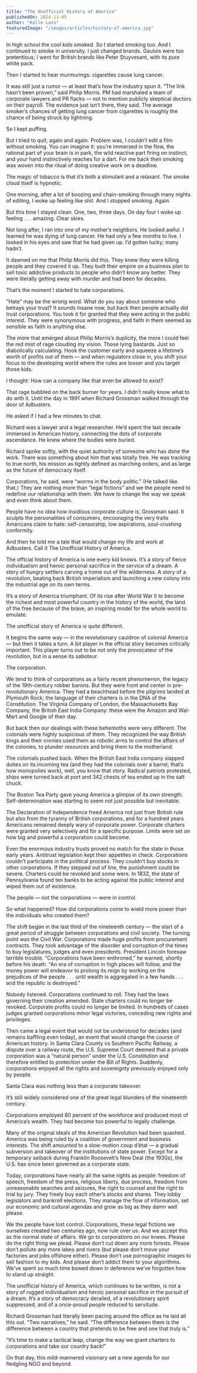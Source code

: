 ```yaml
---
title: "The Unofficial History of America"
publishedOn: 2024-11-05
author: "Kalle Lasn"
featuredImage: "/images/articles/history-of-america.jpg"
---
```


In high school the cool kids smoked. So I started smoking too. And I continued to smoke in university. I just changed brands. Gaulois were too pretentious; I went for British brands like Peter Stuyvesant, with its pure white pack.

Then I started to hear murmurings: cigarettes cause lung cancer.

It was still just a rumor — at least that’s how the industry spun it. “The link hasn’t been proven,” said Philip Morris. PM had marshaled a team of corporate lawyers and PR flacks — not to mention publicly skeptical doctors on their payroll. The evidence just isn’t there, they said. The average smoker’s chances of getting lung cancer from cigarettes is roughly the chance of being struck by lightning.

So I kept puffing.

But I tried to quit, again and again. Problem was, I couldn’t edit a film without smoking. You can imagine it: you’re immersed in the flow, the rational part of your brain is in park, the wild reactive part firing on instinct, and your hand instinctively reaches for a dart. For me back then smoking was woven into the ritual of doing creative work on a deadline.

The magic of tobacco is that it’s both a stimulant and a relaxant. The smoke cloud itself is hypnotic.

One morning, after a lot of boozing and chain-smoking through many nights of editing, I woke up feeling like shit. And I stopped smoking. Again.

But this time I stayed clean. One, two, three days. On day four I woke up feeling . . . amazing. Clear skies.

Not long after, I ran into one of my mother’s neighbors. He looked awful. I learned he was dying of lung cancer. He had only a few months to live. I looked in his eyes and saw that he had given up. I’d gotten lucky; many hadn’t.

It dawned on me that Philip Morris did this. They knew they were killing people and they covered it up. They built their empire on a business plan to sell toxic addictive products to people who didn’t know any better. They were literally getting away with murder and had been for decades.

That’s the moment I started to hate corporations.

“Hate” may be the wrong word. What do you say about someone who betrays your trust? It sounds insane now, but back then people actually did trust corporations. You took it for granted that they were acting in the public interest. They were synonymous with progress, and faith in them seemed as sensible as faith in anything else.

The more that emerged about Philip Morris’s duplicity, the more I could feel the red mist of rage clouding my vision. Those lying bastards. Just so diabolically calculating. Hook the customer early and squeeze a lifetime’s worth of profits out of them — and when regulators close in, you shift your focus to the developing world where the rules are looser and you target those kids.

I thought: How can a company like that even be allowed to exist?

That rage bubbled on the back burner for years. I didn’t really know what to do with it. Until the day in 1991 when Richard Grossman walked through the door of Adbusters.

He asked if I had a few minutes to chat.

Richard was a lawyer and a legal researcher. He’d spent the last decade immersed in American history, connecting the dots of corporate ascendance. He knew where the bodies were buried.

Richard spoke softly, with the quiet authority of someone who has done the work. There was something about him that was totally free. He was tracking to true north, his mission as tightly defined as marching orders, and as large as the future of democracy itself.

Corporations, he said, were “worms in the body politic.” (He talked like that.) They are nothing more than “legal fictions” and we the people need to redefine our relationship with them. We have to change the way we speak and even think about them.

People have no idea how insidious corporate culture is, Grossman said. It sculpts the personalities of consumers, encouraging the very traits Americans claim to hate: self-censorship, low aspirations, soul-crushing conformity.

And then he told me a tale that would change my life and work at Adbusters. Call it The Unofficial History of America.

The official history of America is one every kid knows. It’s a story of fierce individualism and heroic personal sacrifice in the service of a dream. A story of hungry settlers carving a home out of the wilderness. A story of a revolution, beating back British imperialism and launching a new colony into the industrial age on its own terms.

It’s a story of America triumphant. Of its rise after World War II to become the richest and most powerful country in the history of the world, the land of the free because of the brave, an inspiring model for the whole world to emulate.

The unofficial story of America is quite different.

It begins the same way — in the revolutionary cauldron of colonial America — but then it takes a turn. A bit player in the official story becomes critically important. This player turns out to be not only the provocateur of the revolution, but in a sense its saboteur.

The corporation.

We tend to think of corporations as a fairly recent phenomenon, the legacy of the 19th-century robber barons. But they were front and center in pre-revolutionary America. They had a beachhead before the pilgrims landed at Plymouth Rock; the language of their charters is in the DNA of the Constitution. The Virginia Company of London, the Massachusetts Bay Company, the British East India Company: these were the Amazon and Wal-Mart and Google of their day.

But back then our dealings with these behemoths were very different. The colonials were highly suspicious of them. They recognized the way British kings and their cronies used them as robotic arms to control the affairs of the colonies, to plunder resources and bring them to the motherland.

The colonials pushed back. When the British East India company slapped duties on its incoming tea (and they had the colonials over a barrel; that’s how monopolies work), well, you know that story. Radical patriots protested, ships were turned back at port and 342 chests of tea ended up in the salt chuck.

The Boston Tea Party gave young America a glimpse of its own strength. Self-determination was starting to seem not just possible but inevitable.

The Declaration of Independence freed America not just from British rule but also from the tyranny of British corporations, and for a hundred years Americans remained deeply wary of corporate power. Corporate charters were granted very selectively and for a specific purpose. Limits were set on how big and powerful a corporation could become.

Even the enormous industry trusts proved no match for the state in those early years. Antitrust legislation kept their appetites in check. Corporations couldn’t participate in the political process. They couldn’t buy stocks in other corporations. If they stepped out of line, the punishment could be severe. Charters could be revoked and some were. In 1832, the state of Pennsylvania found ten banks to be acting against the public interest and wiped them out of existence.

The people — not the corporations — were in control.

So what happened? How did corporations come to wield more power than the individuals who created them?

The shift began in the last third of the nineteenth century — the start of a great period of struggle between corporations and civil society. The turning point was the Civil War. Corporations made huge profits from procurement contracts. They took advantage of the disorder and corruption of the times to buy legislatures, judges and even presidents. President Lincoln foresaw terrible trouble. “Corporations have been enthroned,” he warned, shortly before his death. “An era of corruption in high places will follow, and the money power will endeavor to prolong its reign by working on the prejudices of the people . . . until wealth is aggregated in a few hands . . . and the republic is destroyed.”

Nobody listened. Corporations continued to roll. They had the laws governing their creation amended. State charters could no longer be revoked. Corporate profits could no longer be limited. In hundreds of cases judges granted corporations minor legal victories, conceding new rights and privileges.

Then came a legal event that would not be understood for decades (and remains baffling even today), an event that would change the course of American history. In Santa Clara County vs Southern Pacific Railway, a dispute over a railway route, the U.S. Supreme Court deemed that a private corporation was a “natural person” under the U.S. Constitution and therefore entitled to protection under the Bill of Rights. Suddenly, corporations enjoyed all the rights and sovereignty previously enjoyed only by people.

Santa Clara was nothing less than a corporate takeover.

It’s still widely considered one of the great legal blunders of the nineteenth century.

Corporations employed 80 percent of the workforce and produced most of America’s wealth. They had become too powerful to legally challenge.

Many of the original ideals of the American Revolution had been quashed. America was being ruled by a coalition of government and business interests. The shift amounted to a slow-motion coup d’état — a gradual subversion and takeover of the institutions of state power. Except for a temporary setback during Franklin Roosevelt’s New Deal (the 1930s), the U.S. has since been governed as a corporate state.

Today, corporations have nearly all the same rights as people: freedom of speech, freedom of the press, religious liberty, due process, freedom from unreasonable searches and seizures, the right to counsel and the right to trial by jury. They freely buy each other’s stocks and shares. They lobby legislators and bankroll elections. They manage the flow of information, set our economic and cultural agendas and grow as big as they damn well please.

We the people have lost control. Corporations, these legal fictions we ourselves created two centuries ago, now rule over us. And we accept this as the normal state of affairs. We go to corporations on our knees. Please do the right thing we plead. Please don’t cut down any more forests. Please don’t pollute any more lakes and rivers (but please don’t move your factories and jobs offshore either). Please don’t use pornographic images to sell fashion to my kids. And please don’t addict them to your algorithms. We’ve spent so much time bowed down in deference we’ve forgotten how to stand up straight.

The unofficial history of America, which continues to be written, is not a story of rugged individualism and heroic personal sacrifice in the pursuit of a dream. It’s a story of democracy derailed, of a revolutionary spirit suppressed, and of a once-proud people reduced to servitude.

Richard Grossman had literally been pacing around the office as he laid all this out. “Two narratives,” he said. “The difference between them is the difference between a country that pretends to be free and one that truly is.”

“It’s time to make a tactical leap, change the way we grant charters to corporations and take our country back!”

On that day, this mild-mannered visionary set a new agenda for our fledgling NGO and beyond.

‍

‍
